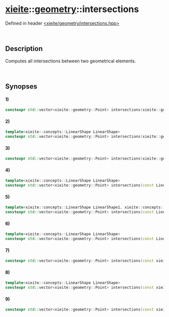 # [xieite](../xieite.md)\:\:[geometry](../geometry.md)\:\:intersections
Defined in header [<xieite/geometry/intersections.hpp>](../../include/xieite/geometry/intersections.hpp)

&nbsp;

## Description
Computes all intersections between two geometrical elements.

&nbsp;

## Synopses
#### 1)
```cpp
constexpr std::vector<xieite::geometry::Point> intersections(xieite::geometry::Point point1, xieite::geometry::Point point2) noexcept;
```
#### 2)
```cpp
template<xieite::concepts::LinearShape LinearShape>
constexpr std::vector<xieite::geometry::Point> intersections(xieite::geometry::Point point, const LinearShape& linearShape) noexcept;
```
#### 3)
```cpp
constexpr std::vector<xieite::geometry::Point> intersections(xieite::geometry::Point point, const xieite::geometry::Polygon& polygon) noexcept;
```
#### 4)
```cpp
template<xieite::concepts::LinearShape LinearShape>
constexpr std::vector<xieite::geometry::Point> intersections(const LinearShape& linearShape, xieite::geometry::Point point) noexcept;
```
#### 5)
```cpp
template<xieite::concepts::LinearShape LinearShape1, xieite::concepts::LinearShape LinearShape2>
constexpr std::vector<xieite::geometry::Point> intersections(const LinearShape1& linearShape1, const LinearShape2& linearShape2) noexcept;
```
#### 6)
```cpp
template<xieite::concepts::LinearShape LinearShape>
constexpr std::vector<xieite::geometry::Point> intersections(const LinearShape& linearShape, const xieite::geometry::Polygon& polygon) noexcept;
```
#### 7)
```cpp
constexpr std::vector<xieite::geometry::Point> intersections(const xieite::geometry::Polygon& polygon, xieite::geometry::Point point) noexcept;
```
#### 8)
```cpp
template<xieite::concepts::LinearShape LinearShape>
constexpr std::vector<xieite::geometry::Point> intersections(const xieite::geometry::Polygon& polygon, const LinearShape& linearShape) noexcept;
```
#### 9)
```cpp
constexpr std::vector<xieite::geometry::Point> intersections(const xieite::geometry::Polygon& polygon1, const xieite::geometry::Polygon& polygon2) noexcept;
```
